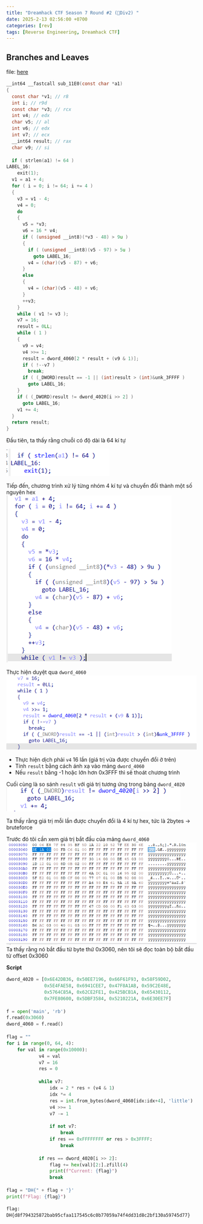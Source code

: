 ```yaml
---
title: "Dreamhack CTF Season 7 Round #2 (🌱Div2) "
date: 2025-2-13 02:56:00 +0700
categories: [rev]
tags: [Reverse Engineering, Dreamhack CTF]
---
```


## Branches and Leaves 
file: [here](/assets/Dreamhack%20CTF%20Season%207%20Round%20%232/Branches%20and%20Leaves.zip)

```c
__int64 __fastcall sub_11E0(const char *a1)
{
  const char *v1; // r8
  int i; // r9d
  const char *v3; // rcx
  int v4; // edx
  char v5; // al
  int v6; // edx
  int v7; // ecx
  __int64 result; // rax
  char v9; // si

  if ( strlen(a1) != 64 )
LABEL_16:
    exit(1);
  v1 = a1 + 4;
  for ( i = 0; i != 64; i += 4 )
  {
    v3 = v1 - 4;
    v4 = 0;
    do
    {
      v5 = *v3;
      v6 = 16 * v4;
      if ( (unsigned __int8)(*v3 - 48) > 9u )
      {
        if ( (unsigned __int8)(v5 - 97) > 5u )
          goto LABEL_16;
        v4 = (char)(v5 - 87) + v6;
      }
      else
      {
        v4 = (char)(v5 - 48) + v6;
      }
      ++v3;
    }
    while ( v1 != v3 );
    v7 = 16;
    result = 0LL;
    while ( 1 )
    {
      v9 = v4;
      v4 >>= 1;
      result = dword_4060[2 * result + (v9 & 1)];
      if ( !--v7 )
        break;
      if ( (_DWORD)result == -1 || (int)result > (int)&unk_3FFFF )
        goto LABEL_16;
    }
    if ( (_DWORD)result != dword_4020[i >> 2] )
      goto LABEL_16;
    v1 += 4;
  }
  return result;
}
```

Đầu tiên, ta thấy rằng chuỗi có độ dài là 64 kí tự

![alt text](/assets/Dreamhack%20CTF%20Season%207%20Round%20%232/image.png)

Tiếp đến, chương trình xử lý từng nhóm 4 kí tự và chuyển đổi thành một số nguyên hex
![alt text](/assets/Dreamhack%20CTF%20Season%207%20Round%20%232/image-1.png)

Thực hiện duyệt qua `dword_4060`
![alt text](/assets/Dreamhack%20CTF%20Season%207%20Round%20%232/image-2.png)

* Thực hiện dịch phải `v4` 16 lần (giá trị vừa được chuyển đổi ở trên)
* Tính `result` bằng cách ánh xạ vào mảng `dword_4060`
* Nếu `result` bằng -1 hoặc lớn hơn 0x3FFF thì sẽ thoát chương trình

Cuối cùng là so sánh `result` với giá trị tương ứng trong bảng `dword_4020`
![alt text](/assets/Dreamhack%20CTF%20Season%207%20Round%20%232/image-3.png)

Ta thấy rằng giá trị mỗi lần được chuyển đổi là 4 kí tự hex, tức là 2bytes -> bruteforce

Trước đó tôi cần xem giá trị bắt đầu của mảng `dword_4060`
![alt text](/assets/Dreamhack%20CTF%20Season%207%20Round%20%232/image-4.png)
Ta thấy rằng nó bắt đầu từ byte thứ 0x3060, nên tôi sẽ đọc toàn bộ bắt đầu từ offset 0x3060

**Script**
```python
dword_4020 = [0x6E42DB36, 0x50EE7196, 0x66F61F93, 0x58F59D02, 
              0x5E4FAE58, 0x6941CEE7, 0x47F8A1AB, 0x59C2E48E, 
              0x5764C85A, 0x62CE2FE1, 0x425BCB1A, 0x65430112, 
              0x7FE80600, 0x5DBF3584, 0x5210221A, 0x6E30EE7F]

f = open('main', 'rb')
f.read(0x3060)
dword_4060 = f.read()

flag = ""
for i in range(0, 64, 4):
    for val in range(0x10000):
            v4 = val
            v7 = 16
            res = 0

            while v7:
                idx = 2 * res + (v4 & 1)
                idx *= 4
                res = int.from_bytes(dword_4060[idx:idx+4], 'little')
                v4 >>= 1
                v7 -= 1

                if not v7:
                    break
                if res == 0xFFFFFFFF or res > 0x3FFFF:
                    break
            
            if res == dword_4020[i >> 2]:
                flag += hex(val)[2:].zfill(4)
                print(f"Current: {flag}")
                break
    
flag = "DH{" + flag + '}'
print(f"Flag: {flag}")
```
`flag: DH{d8f794325872bab95cfaa117545c6c0b77059a74f4dd31d8c2bf130a59745d77}`